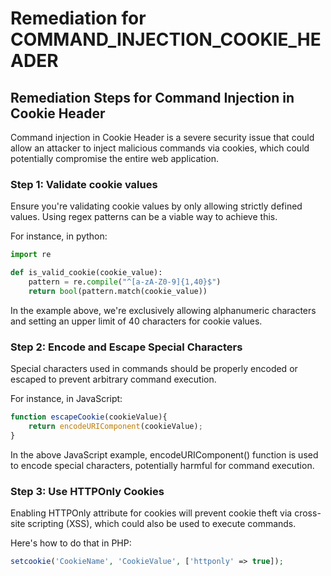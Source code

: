 # Remediation for COMMAND_INJECTION_COOKIE_HEADER

## Remediation Steps for Command Injection in Cookie Header

Command injection in Cookie Header is a severe security issue that could allow an attacker to inject malicious commands via cookies, which could potentially compromise the entire web application.

### Step 1: Validate cookie values
Ensure you're validating cookie values by only allowing strictly defined values. Using regex patterns can be a viable way to achieve this.

For instance, in python:

```python
import re

def is_valid_cookie(cookie_value):
    pattern = re.compile("^[a-zA-Z0-9]{1,40}$")
    return bool(pattern.match(cookie_value))
```

In the example above, we're exclusively allowing alphanumeric characters and setting an upper limit of 40 characters for cookie values.

### Step 2: Encode and Escape Special Characters

Special characters used in commands should be properly encoded or escaped to prevent arbitrary command execution.

For instance, in JavaScript:

```javascript
function escapeCookie(cookieValue){
    return encodeURIComponent(cookieValue);
}
```
In the above JavaScript example, encodeURIComponent() function is used to encode special characters, potentially harmful for command execution.

### Step 3: Use HTTPOnly Cookies 

Enabling HTTPOnly attribute for cookies will prevent cookie theft via cross-site scripting (XSS), which could also be used to execute commands.

Here's how to do that in PHP:

```php
setcookie('CookieName', 'CookieValue', ['httponly' => true]);
```